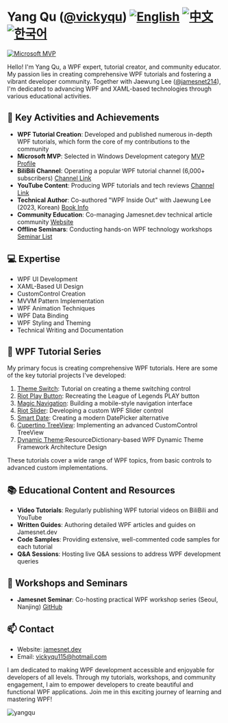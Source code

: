 # Yang Qu ([@vickyqu](https://github.com/vickyqu)) [![English](https://img.shields.io/badge/README.md-English-blue.svg)](README.md) [![中文](https://img.shields.io/badge/README.md-中文-red.svg)](README.zh-CN.md) [![한국어](https://img.shields.io/badge/README.md-한국어-green.svg)](README.ko.md)

[![Microsoft MVP](https://img.shields.io/badge/Microsoft%20MVP-Windows%20Development-blue)](https://mvp.microsoft.com/en-US/MVP/profile/ca186d6d-b3c7-428b-aab1-9479a4145041)

Hello! I'm Yang Qu, a WPF expert, tutorial creator, and community educator. My passion lies in creating comprehensive WPF tutorials and fostering a vibrant developer community. Together with Jaewung Lee ([@jamesnet214](https://github.com/jamesnet214)), I'm dedicated to advancing WPF and XAML-based technologies through various educational activities.

## 🚀 Key Activities and Achievements
- **WPF Tutorial Creation**: Developed and published numerous in-depth WPF tutorials, which form the core of my contributions to the community
- **Microsoft MVP**: Selected in Windows Development category [MVP Profile](https://mvp.microsoft.com/en-US/MVP/profile/ca186d6d-b3c7-428b-aab1-9479a4145041)
- **BiliBili Channel**: Operating a popular WPF tutorial channel (6,000+ subscribers) [Channel Link](https://bit.ly/3SkYutn)
- **YouTube Content**: Producing WPF tutorials and tech reviews [Channel Link](https://bit.ly/3WBe6eR)
- **Technical Author**: Co-authored "WPF Inside Out" with Jaewung Lee (2023, Korean) [Book Info](https://bit.ly/4cWqjjQ)
- **Community Education**: Co-managing Jamesnet.dev technical article community [Website](https://jamesnet.dev)
- **Offline Seminars**: Conducting hands-on WPF technology workshops [Seminar List](https://bit.ly/4bWk3az)

## 💻 Expertise

- WPF UI Development
- XAML-Based UI Design
- CustomControl Creation
- MVVM Pattern Implementation
- WPF Animation Techniques
- WPF Data Binding
- WPF Styling and Theming
- Technical Writing and Documentation

## 🌟 WPF Tutorial Series

My primary focus is creating comprehensive WPF tutorials. Here are some of the key tutorial projects I've developed:

1. [Theme Switch](https://github.com/jamesnetgroup/themeswitch): Tutorial on creating a theme switching control
2. [Riot Play Button](https://github.com/jamesnetgroup/riotplaybutton): Recreating the League of Legends PLAY button
3. [Magic Navigation](https://github.com/jamesnetgroup/navigationbar): Building a mobile-style navigation interface
4. [Riot Slider](https://github.com/jamesnetgroup/riotslider): Developing a custom WPF Slider control
5. [Smart Date](https://github.com/jamesnetgroup/smartdate): Creating a modern DatePicker alternative
6. [Cupertino TreeView](https://github.com/jamesnetgroup/cupertino-treeview): Implementing an advanced CustomControl TreeView
7. [Dynamic Theme](https://github.com/JamesnetGroup/dynamic-theme):ResourceDictionary-based WPF Dynamic Theme Framework Architecture Design

These tutorials cover a wide range of WPF topics, from basic controls to advanced custom implementations.

## 📚 Educational Content and Resources

- **Video Tutorials**: Regularly publishing WPF tutorial videos on BiliBili and YouTube
- **Written Guides**: Authoring detailed WPF articles and guides on Jamesnet.dev
- **Code Samples**: Providing extensive, well-commented code samples for each tutorial
- **Q&A Sessions**: Hosting live Q&A sessions to address WPF development queries

## 🎤 Workshops and Seminars

- **Jamesnet Seminar**: Co-hosting practical WPF workshop series (Seoul, Nanjing) [GitHub](https://github.com/jamesnet214/wpf)

## 📫 Contact

- Website: [jamesnet.dev](https://jamesnet.dev)
- Email: vickyqu115@hotmail.com

I am dedicated to making WPF development accessible and enjoyable for developers of all levels. Through my tutorials, workshops, and community engagement, I aim to empower developers to create beautiful and functional WPF applications. Join me in this exciting journey of learning and mastering WPF!

<img src="https://komarev.com/ghpvc/?username=vickyqu" alt="yangqu"/>
